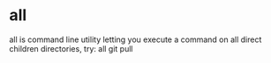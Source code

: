 # all
all is command line utility letting you execute a command on all direct children directories, try: all git pull

